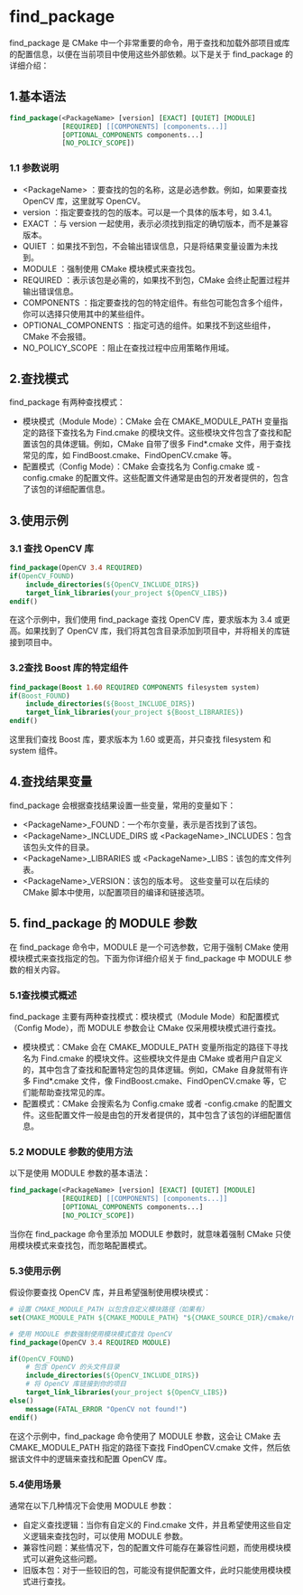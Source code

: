 # find_package

find_package 是 CMake 中一个非常重要的命令，用于查找和加载外部项目或库的配置信息，以便在当前项目中使用这些外部依赖。以下是关于 find_package 的详细介绍：

## 1.基本语法
```cmake
find_package(<PackageName> [version] [EXACT] [QUIET] [MODULE]
             [REQUIRED] [[COMPONENTS] [components...]]
             [OPTIONAL_COMPONENTS components...]
             [NO_POLICY_SCOPE])
```

### 1.1 参数说明
* \<PackageName> ：要查找的包的名称，这是必选参数。例如，如果要查找 OpenCV 库，这里就写 OpenCV。
* version ：指定要查找的包的版本。可以是一个具体的版本号，如 3.4.1。
* EXACT ：与 version 一起使用，表示必须找到指定的确切版本，而不是兼容版本。
* QUIET ：如果找不到包，不会输出错误信息，只是将结果变量设置为未找到。
* MODULE ：强制使用 CMake 模块模式来查找包。
* REQUIRED ：表示该包是必需的，如果找不到包，CMake 会终止配置过程并输出错误信息。
* COMPONENTS ：指定要查找的包的特定组件。有些包可能包含多个组件，你可以选择只使用其中的某些组件。
* OPTIONAL_COMPONENTS ：指定可选的组件。如果找不到这些组件，CMake 不会报错。
* NO_POLICY_SCOPE ：阻止在查找过程中应用策略作用域。

## 2.查找模式
find_package 有两种查找模式：
* 模块模式（Module Mode）：CMake 会在 CMAKE_MODULE_PATH 变量指定的路径下查找名为 Find<PackageName>.cmake 的模块文件。这些模块文件包含了查找和配置该包的具体逻辑。例如，CMake 自带了很多 Find*.cmake 文件，用于查找常见的库，如 FindBoost.cmake、FindOpenCV.cmake 等。
* 配置模式（Config Mode）：CMake 会查找名为 <PackageName>Config.cmake 或 <lowercasePackageName>-config.cmake 的配置文件。这些配置文件通常是由包的开发者提供的，包含了该包的详细配置信息。

## 3.使用示例

### 3.1 查找 OpenCV 库

```cmake
find_package(OpenCV 3.4 REQUIRED)
if(OpenCV_FOUND)
    include_directories(${OpenCV_INCLUDE_DIRS})
    target_link_libraries(your_project ${OpenCV_LIBS})
endif()
```

在这个示例中，我们使用 find_package 查找 OpenCV 库，要求版本为 3.4 或更高。如果找到了 OpenCV 库，我们将其包含目录添加到项目中，并将相关的库链接到项目中。

### 3.2查找 Boost 库的特定组件

```cmake
find_package(Boost 1.60 REQUIRED COMPONENTS filesystem system)
if(Boost_FOUND)
    include_directories(${Boost_INCLUDE_DIRS})
    target_link_libraries(your_project ${Boost_LIBRARIES})
endif()
```

这里我们查找 Boost 库，要求版本为 1.60 或更高，并只查找 filesystem 和 system 组件。

## 4.查找结果变量
find_package 会根据查找结果设置一些变量，常用的变量如下：
* \<PackageName>_FOUND：一个布尔变量，表示是否找到了该包。
* \<PackageName>_INCLUDE_DIRS 或 \<PackageName>_INCLUDES：包含该包头文件的目录。
* \<PackageName>_LIBRARIES 或 \<PackageName>_LIBS：该包的库文件列表。
* \<PackageName>_VERSION：该包的版本号。
这些变量可以在后续的 CMake 脚本中使用，以配置项目的编译和链接选项。

## 5. find_package 的 MODULE 参数
在 find_package 命令中，MODULE 是一个可选参数，它用于强制 CMake 使用模块模式来查找指定的包。下面为你详细介绍关于 find_package 中 MODULE 参数的相关内容。

### 5.1查找模式概述
find_package 主要有两种查找模式：模块模式（Module Mode）和配置模式（Config Mode），而 MODULE 参数会让 CMake 仅采用模块模式进行查找。
* 模块模式：CMake 会在 CMAKE_MODULE_PATH 变量所指定的路径下寻找名为 Find<PackageName>.cmake 的模块文件。这些模块文件是由 CMake 或者用户自定义的，其中包含了查找和配置特定包的具体逻辑。例如，CMake 自身就带有许多 Find*.cmake 文件，像 FindBoost.cmake、FindOpenCV.cmake 等，它们能帮助查找常见的库。
* 配置模式：CMake 会搜索名为 <PackageName>Config.cmake 或者 <lowercasePackageName>-config.cmake 的配置文件。这些配置文件一般是由包的开发者提供的，其中包含了该包的详细配置信息。

### 5.2 MODULE 参数的使用方法
以下是使用 MODULE 参数的基本语法：

```cmake
find_package(<PackageName> [version] [EXACT] [QUIET] [MODULE]
             [REQUIRED] [[COMPONENTS] [components...]]
             [OPTIONAL_COMPONENTS components...]
             [NO_POLICY_SCOPE])
```

当你在 find_package 命令里添加 MODULE 参数时，就意味着强制 CMake 只使用模块模式来查找包，而忽略配置模式。

### 5.3使用示例
假设你要查找 OpenCV 库，并且希望强制使用模块模式：

```cmake
# 设置 CMAKE_MODULE_PATH 以包含自定义模块路径（如果有）
set(CMAKE_MODULE_PATH ${CMAKE_MODULE_PATH} "${CMAKE_SOURCE_DIR}/cmake/modules")

# 使用 MODULE 参数强制使用模块模式查找 OpenCV
find_package(OpenCV 3.4 REQUIRED MODULE)

if(OpenCV_FOUND)
    # 包含 OpenCV 的头文件目录
    include_directories(${OpenCV_INCLUDE_DIRS})
    # 将 OpenCV 库链接到你的项目
    target_link_libraries(your_project ${OpenCV_LIBS})
else()
    message(FATAL_ERROR "OpenCV not found!")
endif()
```

在这个示例中，find_package 命令使用了 MODULE 参数，这会让 CMake 去 CMAKE_MODULE_PATH 指定的路径下查找 FindOpenCV.cmake 文件，然后依据该文件中的逻辑来查找和配置 OpenCV 库。

### 5.4使用场景
通常在以下几种情况下会使用 MODULE 参数：
* 自定义查找逻辑：当你有自定义的 Find<PackageName>.cmake 文件，并且希望使用这些自定义逻辑来查找包时，可以使用 MODULE 参数。
* 兼容性问题：某些情况下，包的配置文件可能存在兼容性问题，而使用模块模式可以避免这些问题。
* 旧版本包：对于一些较旧的包，可能没有提供配置文件，此时只能使用模块模式进行查找。